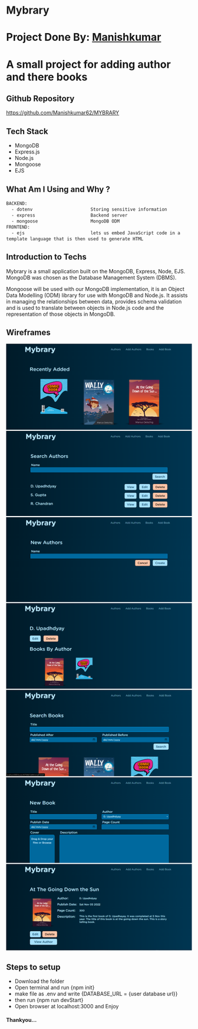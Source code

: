# Mybrary

# Project Done By:  <a href="https://github.com/Manishkumar62" noreferrer target="_blank">Manishkumar</a>

# A small project for adding author and there books

## Github Repository

https://github.com/Manishkumar62/MYBRARY

## Tech Stack

- MongoDB
- Express.js
- Node.js
- Mongoose
- EJS

## What Am I Using and Why ?

```
BACKEND:
  - dotenv                      Storing sensitive information
  - express                     Backend server
  - mongoose                    MongoDB ODM
FRONTEND:
  - ejs                         lets us embed JavaScript code in a template language that is then used to generate HTML
```

## Introduction to Techs

Mybrary is a small application built on the MongoDB, Express, Node, EJS. MongoDB was chosen as the Database Management System (DBMS). 

Mongoose will be used with our MongoDB implementation, it is an Object Data Modelling (ODM) library for use with MongoDB and Node.js. It assists in managing the relationships between data, provides schema validation and is used to translate between objects in Node.js code and the representation of those objects in MongoDB.

## Wireframes

![Mybrary Landing Page](public/docs/HomePage.png)
![Mybrary Authors Page](public/docs/AuthorsPage.png)
![Mybrary Add Author Page](public/docs/AddAuthorPage.png)
![Mybrary Author Detail Page](public/docs/AuthorDetailPage.png)
![Mybrary Books Page](public/docs/BooksPage.png)
![Mybrary New Book Page](public/docs/NewBooksPage.png)
![Mybrary Book Detail Page](public/docs/BookDetailPage.png)

## Steps to setup

- Download the folder
- Open terminal and run {npm init}
- make file as .env and write {DATABASE_URL = {user database url}}
- then run {npm run devStart}
- Open browser at localhost:3000 and Enjoy

#### Thankyou...
